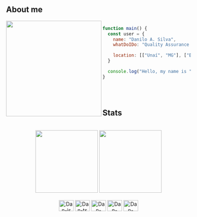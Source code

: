 ## About me

<div style="display: inline_block" >
  <img align="left" height="260px" src="https://i.giphy.com/kjETcOXKdbYLS.webp">
<!--   <img align="left" height="270px" src="https://i.giphy.com/VFHa3Kg39gFLVbinN1.webp"> -->

```javascript

function main() {
  const user = {
    name: "Danilo A. Silva",
    whatDoIDo: "Quality Assurance & Software Enthusiast",

    location: [["Unaí", "MG"], ["Brasilia", "DF"]],
  }

  console.log("Hello, my name is " + user.name) 
}

```
</div>

<br/>
<br/>

## Stats

<div style="display: inline_block" align="center"> <br>
  <img height="170em" src="https://github-readme-stats.vercel.app/api?username=Dan0Silva&show_icons=true&theme=codeSTACKr&hide=prs,issues">
  <img height="170em" src="https://github-readme-stats.vercel.app/api/top-langs/?username=Dan0Silva&layout=compact&theme=codeSTACKr">
</div>

<!-- <div width="180em" align="center">
    <p>My name is Danilo, and i study automated tests, in addition to python, java and a little javascript<br/>
    Thanks for looking my github</p>
</div> -->

<div style="display: inline_block" align="center"><br>

  <img align="center" alt="Dan-js" height="30" width="40" src="https://cdn.jsdelivr.net/gh/devicons/devicon/icons/javascript/javascript-original.svg">
  <img align="center" alt="Dan-ts" height="30" width="40" src="https://cdn.jsdelivr.net/gh/devicons/devicon@latest/icons/typescript/typescript-original.svg" />
  <img align="center" alt="Dan-java" height="30" width="40" src="https://cdn.jsdelivr.net/gh/devicons/devicon@latest/icons/go/go-original-wordmark.svg">
  <img align="center" alt="Dan-cypress" height="30" width="40" src="https://cdn.jsdelivr.net/gh/devicons/devicon@latest/icons/cypressio/cypressio-original.svg">
  <img align="center" alt="Dan-archlinux" height="30" width="40" src="https://cdn.jsdelivr.net/gh/devicons/devicon@latest/icons/archlinux/archlinux-original.svg" />

  <!-- 
    <img align="center" alt="Dan-Jest" height="30" width="40" src="https://cdn.jsdelivr.net/gh/devicons/devicon/icons/jest/jest-plain.svg">
  <img align="center" alt="Dan-Selenium" height="30" width="40" src="https://cdn.jsdelivr.net/gh/devicons/devicon/icons/selenium/selenium-original.svg">
  <img align="center" alt="Dan-Cucumber" height="30" width="40" src="https://cdn.jsdelivr.net/gh/devicons/devicon/icons/react/react-original.svg">
  <img align="center" alt="Dan-python" height="30" width="40" src="https://cdn.jsdelivr.net/gh/devicons/devicon/icons/python/python-original.svg">
  -->
  
<!--   <img align="right" alt="Dan-pic" height="150" style="border-radius: 90px;" src="https://i.pinimg.com/originals/0e/04/3c/0e043c83e0a7ea2919ebd0a925efe2c3.jpg"> -->
</div>
  
  ##


<!--   JOGO DA COBRINHA COM OS ASULEJOS DO GIT
<div align="center">
 
 <a href="https://t.me/wdSenpai" target="_blank"><img src="https://img.shields.io/badge/Telegram-2CA5E0?style=for-the-badge&logo=telegram&logoColor=white" target="_blank"></a> 
 <a href="https://discord.gg/ZcGygtUwtx" target="_blank"><img src="https://img.shields.io/badge/Discord-7289DA?style=for-the-badge&logo=discord&logoColor=white" target="_blank"></a> 
 <a href="https://www.linkedin.com/in/danilo-araujo-silva-7b18371ab/" target="_blank"><img src="https://img.shields.io/badge/LinkedIn-0077B5?style=for-the-badge&logo=linkedin&logoColor=white" target="_blank"></a>
  
 ![Snake animation](https://github.com/Dan-Sillva/Dan-Sillva/blob/output/github-contribution-grid-snake.svg)
</div>
-->

